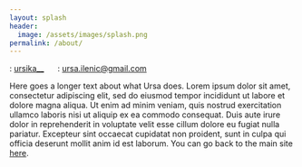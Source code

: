 ```yaml
---
layout: splash
header:
  image: /assets/images/splash.png
permalink: /about/
---
```


<div class="text-center">
  <div style="margin-bottom: 2%;">
    <i class="fab fa-fw fa-instagram"></i>: <a href="https://www.instagram.com/ursika__" style="margin-right: 2%;" target="_blank">ursika__</a>
    <i class="far fa-fw fa-envelope" style="margin-left: 2%;"></i>: <a href="mailto:ursa.ilenic@gmail.com">ursa.ilenic@gmail.com</a>
  </div>

  Here goes a longer text about what Ursa does. Lorem ipsum dolor sit amet, consectetur adipiscing elit, sed do eiusmod tempor incididunt ut labore et dolore magna aliqua. Ut enim ad minim veniam, quis nostrud exercitation ullamco laboris nisi ut aliquip ex ea commodo consequat. Duis aute irure dolor in reprehenderit in voluptate velit esse cillum dolore eu fugiat nulla pariatur. Excepteur sint occaecat cupidatat non proident, sunt in culpa qui officia deserunt mollit anim id est laborum. You can go back to the main site <a href="{{ site.url }}">here</a>.

</div>